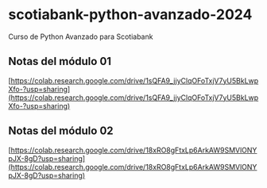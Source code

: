 # scotiabank-python-avanzado-2024

Curso de Python Avanzado para Scotiabank

## Notas del módulo 01

[https://colab.research.google.com/drive/1sQFA9_jjyClqOFoTxjV7yU5BkLwpXfo-?usp=sharing](https://colab.research.google.com/drive/1sQFA9_jjyClqOFoTxjV7yU5BkLwpXfo-?usp=sharing)

## Notas del módulo 02

[https://colab.research.google.com/drive/18xRO8gFtxLp6ArkAW9SMVlONYpJX-8gD?usp=sharing](https://colab.research.google.com/drive/18xRO8gFtxLp6ArkAW9SMVlONYpJX-8gD?usp=sharing)
